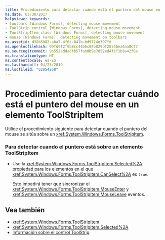 ```yaml
---
title: Procedimiento para detectar cuándo está el puntero del mouse en un elemento ToolStripItem
ms.date: 03/30/2017
helpviewer_keywords:
- toolbars [Windows Forms], detecting mouse movement
- ToolStrip control [Windows Forms], detecting mouse movement
- ToolStripItem class [Windows Forms], detecting mouse movement
- mouse [Windows Forms], detecting movement on toolbars
ms.assetid: d38b5082-aba7-4f6c-841b-bd9714e307fd
ms.openlocfilehash: 09fd9f2f9b8cc44b6c04b829bf2854bea4aa8cf7
ms.sourcegitcommit: 9b552addadfb57fab0b9e7852ed4f1f1b8a42f8e
ms.translationtype: HT
ms.contentlocale: es-ES
ms.lasthandoff: 04/23/2019
ms.locfileid: "62054268"
---
```

# <a name="how-to-detect-when-the-mouse-pointer-is-over-a-toolstripitem"></a>Procedimiento para detectar cuándo está el puntero del mouse en un elemento ToolStripItem
Utilice el procedimiento siguiente para detectar cuando el puntero del mouse se sitúa sobre un <xref:System.Windows.Forms.ToolStripItem>.  
  
### <a name="to-detect-when-the-pointer-is-over-a-toolstripitem"></a>Para detectar cuando el puntero está sobre un elemento ToolStripItem  
  
- Use la <xref:System.Windows.Forms.ToolStripItem.Selected%2A> propiedad para los elementos en el que <xref:System.Windows.Forms.ToolStripItem.CanSelect%2A> es `true`.  
  
     Esto impedirá tener que sincronizar el <xref:System.Windows.Forms.ToolStripItem.MouseEnter> y <xref:System.Windows.Forms.ToolStripItem.MouseLeave> eventos.  
  
## <a name="see-also"></a>Vea también

- <xref:System.Windows.Forms.ToolStripItem>
- <xref:System.Windows.Forms.ToolStripItem.Selected%2A>
- [Información sobre el control ToolStrip](toolstrip-control-overview-windows-forms.md)
